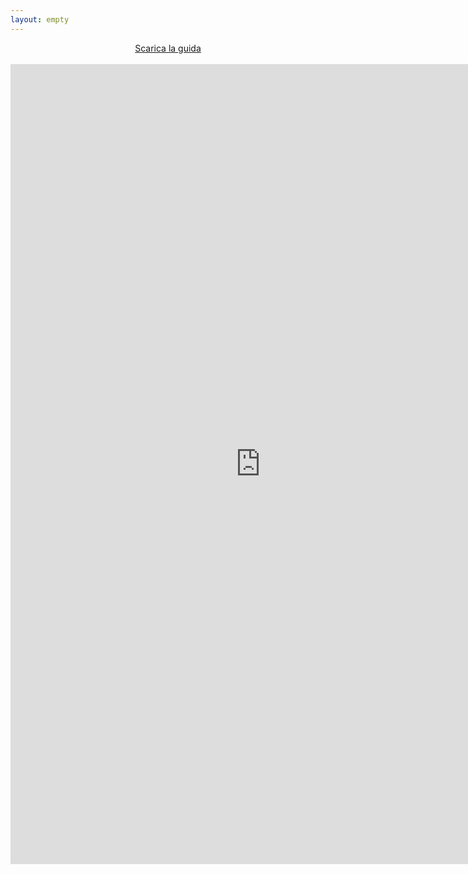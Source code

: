 ```yaml
---
layout: empty
---
```

<center>
<a href="/iniziative/sopravvivenzadalbasso/controguide/lab15_20.pdf">Scarica la guida</a>
<br> <br>
<iframe src="https://docs.google.com/viewer?url=https://studentidisinistra.it/iniziative/sopravvivenzadalbasso/controguide/lab15_20.pdf&embedded=true" style="width:800px; height:1280px;" frameborder="0"></iframe>
